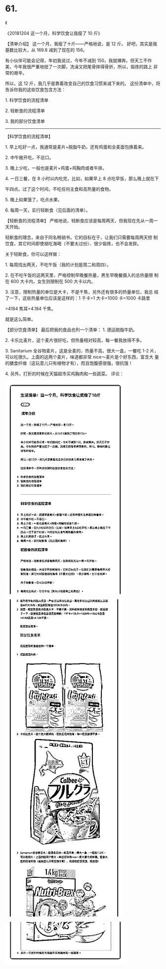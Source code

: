 # 61.

《

《20181204 这一个月，科学饮食让我瘦了 10 斤》

【清单介绍】 这一个月，我瘦了十斤——严格地说，是 12 斤。 好吧，其实是我基数比较大，从 169.8 减到了现在的 156。

有小伙伴可能会记得，年初我说过，今年不减到 150，我就裸奔。但天工不作 美，今年我很严重地扭了一次脚，洗澡又把尾骨摔得骨折，所以，锻炼的路上 非常的艰辛。

所以，这 12 斤，我几乎是靠着改变自己的饮食习惯来减下来的。 这份清单中，将告诉你我的这些饮食包含方法：

1\. 科学饮食的流程清单

2\. 轻断食的流程清单

3\. 我的部分饮食清单

---

【科学饮食的流程清单】

1\. 早上吃好一点，我通常是麦片+脱脂牛奶，还有鸡蛋和全麦面包换着来。

2\. 中午敞开吃，不忌口。

3\. 晚上少吃，一般也是麦片+鸡蛋+鸡胸肉或者牛排。

4\. 一日三餐，在 8 小时以内吃完，比如，如果早上 8 点吃早饭，那么晚上就在下

午四点。过了这个时间，不吃任何主食和高热量的食物。

5\. 晚上如果饿了，吃点水果。

6\. 每周一天，实行轻断食（见后面的清单）。

【轻断食的流程清单】 严格地说，轻断食应该是每周两天，但我现在先从一周一天开始。

轻断食的理念，来自于同名畅销书，它的目标在于，让我们只需要每周两天控 制饮食，其它时间即使胡吃海喝（不要太过份）、很少锻炼，也不会发胖。

关于轻断食，你可以这样做：

1\. 每周找出两天，不吃午饭（我的计划是周二和周四）。

2\. 在不吃午饭的这两天里，严格控制早晚餐热量，男生早晚餐摄入的总热量限 制在 600 大卡内，女生则限制在 500 大卡以内。

3\. 注意，限制热量的单位是大卡，不是千焦，另外还有很多的热量单位，我总 结了一下，这些热量单位应该是这样的：1 千卡=1 大卡=1000 卡=1000 卡路里

=4184 焦耳=4.184 千焦。

就是这么简单。

【部分饮食清单】 最后把我的食品也列一个清单： 1\. 德运脱脂牛奶。

2\. 卡乐比麦片，这个麦片很好吃，但热量相对较高，每一餐我放得不多。

3\. Sanitarium 全谷物麦片，这是全麦的，热量不高，很大一盒，一餐吃 1-2 片， 可以吃很久。上面的这两个麦片，味道都非常 nice～麦片是个好东西，富含大 量的膳食纤维（这玩意儿只有植物才有），而且饱腹感很强，很抗饿！

4\. 另外，打折的时候在天猫超市买鸡胸肉和一些蔬菜。 评论：

![image](img/Image_141.png)

![image](img/Image_142.png)

![image](img/Image_143.png)